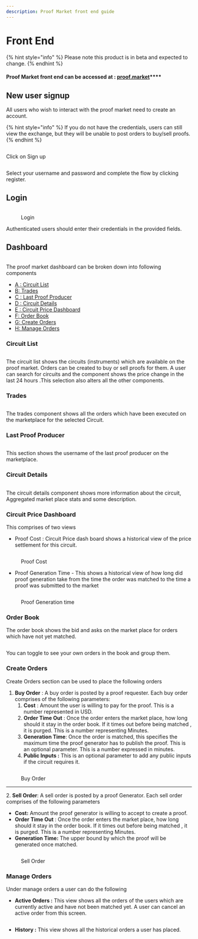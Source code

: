 ```yaml
---
description: Proof Market front end guide
---
```


# Front End

{% hint style="info" %}
Please note this product is in beta and expected to change.
{% endhint %}

#### Proof Market front end can be accessed at **:** [**proof.market**](https://proof.market)****

## New user signup

All users who wish to interact with the proof market need to create an account.

{% hint style="info" %}
If you do not have the credentials, users can still view the exchange, but they will be unable to post orders to buy/sell proofs.
{% endhint %}

<figure><img src="../.gitbook/assets/image (6).png" alt=""><figcaption></figcaption></figure>

Click on Sign up

<figure><img src="../.gitbook/assets/image.png" alt=""><figcaption></figcaption></figure>

Select your username and password and complete the flow by clicking register.



## Login&#x20;

<figure><img src="../.gitbook/assets/image (7).png" alt=""><figcaption><p>Login</p></figcaption></figure>

Authenticated users should enter their credentials in the provided fields. &#x20;

## Dashboard

<figure><img src="../.gitbook/assets/image (11).png" alt=""><figcaption></figcaption></figure>

The proof market dashboard can be broken down into following components

* [A : Circuit List](front-end.md#circuit-list)
* [B:  Trades](front-end.md#trades)
* [C : Last Proof Producer](front-end.md#last-proof-producer)
* [D : Circuit Details](front-end.md#circuit-details)
* [E : Circuit Price Dashboard](front-end.md#circuit-price-dashboard)
* [F: Order Book](front-end.md#order-book)
* [G: Create Orders](front-end.md#create-orders)
* [H: Manage Orders](front-end.md#manage-orders)

### Circuit List

<figure><img src="../.gitbook/assets/image (9).png" alt=""><figcaption></figcaption></figure>

The circuit list shows the circuits (instruments) which are available on the proof market. Orders can be created to buy or sell proofs for them. A user can search for circuits and the component shows the price change in the last 24 hours .This selection also alters all the other components.



### Trades

<figure><img src="../.gitbook/assets/image (1) (1).png" alt=""><figcaption></figcaption></figure>

The trades component shows all the orders which have been executed on the marketplace for the selected Circuit.

### Last Proof Producer

<figure><img src="../.gitbook/assets/image (10).png" alt=""><figcaption></figcaption></figure>

This section shows the username of the last proof producer on the marketplace.

### Circuit Details

<figure><img src="../.gitbook/assets/image (5).png" alt=""><figcaption></figcaption></figure>

The circuit details component shows more information about the circuit, Aggregated market place stats and some description.

### Circuit Price Dashboard

This comprises of two views

* Proof Cost :  Circuit Price dash board shows a historical view of the price settlement for this circuit.



<figure><img src="../.gitbook/assets/image (4) (1).png" alt=""><figcaption><p>Proof Cost</p></figcaption></figure>

* Proof Generation Time - This shows a historical view of how long did proof generation take from the time the order was matched to the time a proof was submitted to the market

<figure><img src="../.gitbook/assets/image (6) (1).png" alt=""><figcaption><p>Proof Generation time</p></figcaption></figure>



### Order Book

The order book shows the bid and asks on the market place for orders which have not yet matched.

<figure><img src="../.gitbook/assets/image (4).png" alt=""><figcaption></figcaption></figure>

You can toggle to see your own orders in the book and group them.

### Create Orders

Create Orders  section can be used to place the following orders

1. **Buy Order** : A buy order is posted by a proof requester. Each buy order comprises of the following parameters:
   1. **Cost** : Amount the user is willing to pay for the proof. This is a number represented in USD.
   2. **Order Time Out** : Once the order enters the market place, how long should it stay in the order book. If it times out before being matched , it is purged. This is a number representing   Minutes.
   3. **Generation Time**:  Once the order is matched, this specifies the maximum time the proof generator has to publish the proof. This is an optional parameter. This is a number expressed in minutes.&#x20;
   4. **Public Inputs :** This is an optional parameter to add any public inputs if the circuit requires it.

<figure><img src="../.gitbook/assets/image (3) (1).png" alt=""><figcaption><p>Buy Order</p></figcaption></figure>

****

2\. **Sell Order**: A sell order is posted by a proof Generator. Each sell order comprises of the following parameters

* **Cost:** Amount the proof generator is willing to accept to create a proof.
* **Order Time Out** : Once the order enters the market place, how long should it stay in the order book. If it times out before being matched , it is purged. This is a number representing   Minutes.
* **Generation Time:** The upper bound by which the proof will be generated once matched.

<figure><img src="../.gitbook/assets/image (5) (1).png" alt=""><figcaption><p>Sell Order</p></figcaption></figure>

### Manage Orders

Under manage orders a user can do the following

* **Active Orders :** This view shows all the orders of the users which are currently active and have not been matched yet. A user can cancel an active order from this screen.

<figure><img src="../.gitbook/assets/image (6) (1) (1).png" alt=""><figcaption></figcaption></figure>

* **History :** This view shows all the historical orders a user has placed.

###



